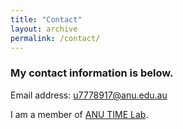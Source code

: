 ```yaml
---
title: "Contact"
layout: archive
permalink: /contact/
---
```


### My contact information is below.

Email address:	u7778917@anu.edu.au

I am a member of [ANU TIME Lab](https://time.anu.edu.au).